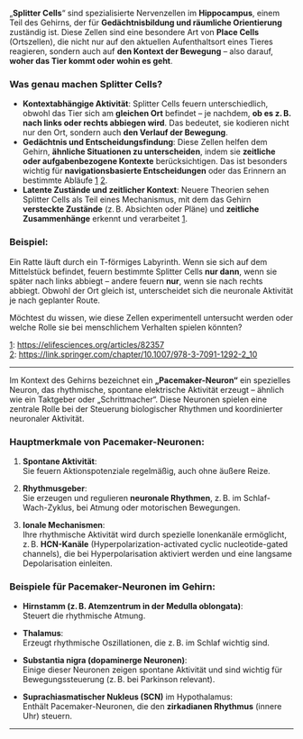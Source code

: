 





„**Splitter Cells**“ sind spezialisierte Nervenzellen im **Hippocampus**, einem Teil des Gehirns, der für **Gedächtnisbildung und räumliche Orientierung** zuständig ist. Diese Zellen sind eine besondere Art von **Place Cells** (Ortszellen), die nicht nur auf den aktuellen Aufenthaltsort eines Tieres reagieren, sondern auch auf **den Kontext der Bewegung** – also darauf, **woher das Tier kommt oder wohin es geht**.

### Was genau machen Splitter Cells?

- **Kontextabhängige Aktivität**: Splitter Cells feuern unterschiedlich, obwohl das Tier sich am **gleichen Ort** befindet – je nachdem, **ob es z. B. nach links oder rechts abbiegen wird**. Das bedeutet, sie kodieren nicht nur den Ort, sondern auch **den Verlauf der Bewegung**.
- **Gedächtnis und Entscheidungsfindung**: Diese Zellen helfen dem Gehirn, **ähnliche Situationen zu unterscheiden**, indem sie **zeitliche oder aufgabenbezogene Kontexte** berücksichtigen. Das ist besonders wichtig für **navigationsbasierte Entscheidungen** oder das Erinnern an bestimmte Abläufe [1](https://elifesciences.org/articles/82357) [2](https://link.springer.com/chapter/10.1007/978-3-7091-1292-2_10).
- **Latente Zustände und zeitlicher Kontext**: Neuere Theorien sehen Splitter Cells als Teil eines Mechanismus, mit dem das Gehirn **versteckte Zustände** (z. B. Absichten oder Pläne) und **zeitliche Zusammenhänge** erkennt und verarbeitet [1](https://elifesciences.org/articles/82357).

### Beispiel:
Ein Ratte läuft durch ein T-förmiges Labyrinth. Wenn sie sich auf dem Mittelstück befindet, feuern bestimmte Splitter Cells **nur dann**, wenn sie später nach links abbiegt – andere feuern **nur**, wenn sie nach rechts abbiegt. Obwohl der Ort gleich ist, unterscheidet sich die neuronale Aktivität je nach geplanter Route.

Möchtest du wissen, wie diese Zellen experimentell untersucht werden oder welche Rolle sie bei menschlichem Verhalten spielen könnten?

[1](https://elifesciences.org/articles/82357): https://elifesciences.org/articles/82357  
[2](https://link.springer.com/chapter/10.1007/978-3-7091-1292-2_10): https://link.springer.com/chapter/10.1007/978-3-7091-1292-2_10




---




Im Kontext des Gehirns bezeichnet ein **„Pacemaker-Neuron“** ein spezielles Neuron, das rhythmische, spontane elektrische Aktivität erzeugt – ähnlich wie ein Taktgeber oder „Schrittmacher“. Diese Neuronen spielen eine zentrale Rolle bei der Steuerung biologischer Rhythmen und koordinierter neuronaler Aktivität.

### Hauptmerkmale von Pacemaker-Neuronen:

1. **Spontane Aktivität**:  
   Sie feuern Aktionspotenziale regelmäßig, auch ohne äußere Reize.

2. **Rhythmusgeber**:  
   Sie erzeugen und regulieren **neuronale Rhythmen**, z. B. im Schlaf-Wach-Zyklus, bei Atmung oder motorischen Bewegungen.

3. **Ionale Mechanismen**:  
   Ihre rhythmische Aktivität wird durch spezielle Ionenkanäle ermöglicht, z. B. **HCN-Kanäle** (Hyperpolarization-activated cyclic nucleotide-gated channels), die bei Hyperpolarisation aktiviert werden und eine langsame Depolarisation einleiten.

### Beispiele für Pacemaker-Neuronen im Gehirn:

- **Hirnstamm (z. B. Atemzentrum in der Medulla oblongata)**:  
  Steuert die rhythmische Atmung.

- **Thalamus**:  
  Erzeugt rhythmische Oszillationen, die z. B. im Schlaf wichtig sind.

- **Substantia nigra (dopaminerge Neuronen)**:  
  Einige dieser Neuronen zeigen spontane Aktivität und sind wichtig für Bewegungssteuerung (z. B. bei Parkinson relevant).

- **Suprachiasmatischer Nukleus (SCN)** im Hypothalamus:  
  Enthält Pacemaker-Neuronen, die den **zirkadianen Rhythmus** (innere Uhr) steuern.

---
